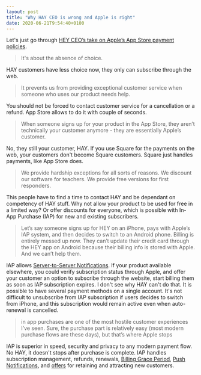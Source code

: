 ```yaml
---
layout: post
title: "Why HAY CEO is wrong and Apple is right"
date: 2020-06-21T9:54:40+0100
---
```


Let's just go through [HEY CEO’s take on Apple’s App Store payment policies](https://hey.com/apple/iap/).

> It's about the absence of choice.

HAY customers have less choice now, they only can subscribe through the web.

> It prevents us from providing exceptional customer service when someone who uses our product needs help.

You should not be forced to contact customer service for a cancellation or a refund. App Store allows to do it with couple of seconds.

> When someone signs up for your product in the App Store, they aren’t technically your customer anymore - they are essentially Apple’s customer.

No, they still your customer, HAY. If you use Square for the payments on the web, your customers don't become Square customers. Square just handles payments, like App Store does.

> We provide hardship exceptions for all sorts of reasons. We discount our software for teachers. We provide free versions for first responders. 

This people have to find a time to contact HAY and be dependant on competency of HAY stuff. Why not allow your product to be used for free in a limited way? Or offer discounts for everyone, which is possible with In-App Purchase (IAP) for new and existing subscribers.


> Let’s say someone signs up for HEY on an iPhone, pays with Apple’s IAP system, and then decides to switch to an Android phone. Billing is entirely messed up now. They can’t update their credit card through the HEY app on Android because their billing info is stored with Apple. And we can’t help them.

IAP allows [Server-to-Server Notifications](https://developer.apple.com/documentation/storekit/in-app_purchase/subscriptions_and_offers/enabling_server-to-server_notifications). If your product available elsewhere, you could verify subscription status through Apple, and offer your customer an option to subscribe through the website, start billing them as soon as IAP subscription expires. I don't see why HAY can't do that. It is possible to have several payment methods on a single account. It's not difficult to unsubscribe from IAP subscription if users decides to switch from iPhone, and this subscription would remain active even when auto-renewal is cancelled.

> in app purchases are one of the most hostile customer experiences I’ve seen. Sure, the purchase part is relatively easy (most modern purchase flows are these days), but that’s where Apple stops

IAP is superior in speed, security and privacy to any modern payment flow. No HAY, it doesn't stops after purchase is complete. IAP handles subscription management, refunds, renewals, [Billing Grace Period](https://developer.apple.com/news/?id=09122019c), [Push Notifications](https://developer.apple.com/app-store/subscriptions/#sending-notifications-to-aid-retention), and [offers](https://developer.apple.com/app-store/subscriptions/#subscription-offers) for retaining and attracting new customers.
